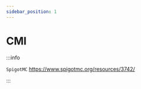 ```yaml
---
sidebar_position: 1
---
```


# CMI

:::info

`SpigotMC` https://www.spigotmc.org/resources/3742/

:::
